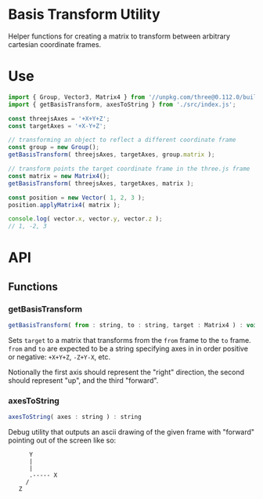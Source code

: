 # Basis Transform Utility

Helper functions for creating a matrix to transform between arbitrary cartesian coordinate frames.

# Use

```js
import { Group, Vector3, Matrix4 } from '//unpkg.com/three@0.112.0/build/three.module.js';
import { getBasisTransform, axesToString } from './src/index.js';

const threejsAxes = '+X+Y+Z';
const targetAxes = '+X-Y+Z';

// transforming an object to reflect a different coordinate frame
const group = new Group();
getBasisTransform( threejsAxes, targetAxes, group.matrix );

// transform points the target coordinate frame in the three.js frame
const matrix = new Matrix4();
getBasisTransform( threejsAxes, targetAxes, matrix );

const position = new Vector( 1, 2, 3 );
position.applyMatrix4( matrix );

console.log( vector.x, vector.y, vector.z );
// 1, -2, 3
```

# API

## Functions

### getBasisTransform

```js
getBasisTransform( from : string, to : string, target : Matrix4 ) : void
```

Sets `target` to a matrix that transforms from the `from` frame to the `to` frame. `from` and `to` are expected to be a string specifying axes in in order positive or negative: `+X+Y+Z`, `-Z+Y-X`, etc.

Notionally the first axis should represent the "right" direction, the second should represent "up", and the third "forward".

### axesToString

```js
axesToString( axes : string ) : string
```

Debug utility that outputs an ascii drawing of the given frame with "forward" pointing out of the screen like so:

```
      Y
      |
      |
      .----- X
     /
   Z
```
